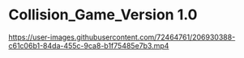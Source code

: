 # Collision_Game_Version 1.0


https://user-images.githubusercontent.com/72464761/206930388-c61c06b1-84da-455c-9ca8-b1f75485e7b3.mp4

